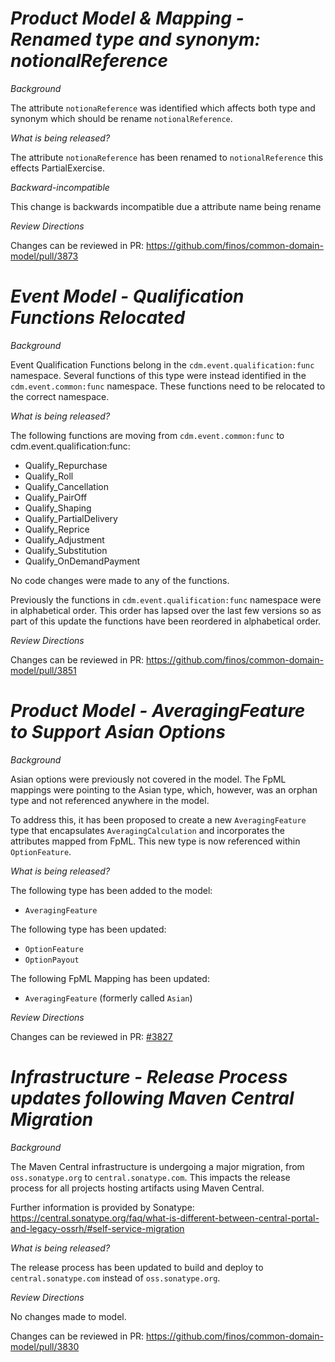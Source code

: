 # _Product Model & Mapping - Renamed type and synonym: notionalReference_

_Background_

The attribute `notionaReference` was identified which affects both type and synonym which should be rename `notionalReference`.

_What is being released?_

The attribute `notionaReference` has been renamed to `notionalReference` this effects PartialExercise.

_Backward-incompatible_

This change is backwards incompatible due a attribute name being rename

_Review Directions_

Changes can be reviewed in PR: https://github.com/finos/common-domain-model/pull/3873

# _Event Model - Qualification Functions Relocated_

_Background_

Event Qualification Functions belong in the `cdm.event.qualification:func` namespace. Several functions of this type were instead identified in the `cdm.event.common:func` namespace. These functions need to be relocated to the correct namespace.

_What is being released?_

The following functions are moving from `cdm.event.common:func` to cdm.event.qualification:func:

- Qualify_Repurchase
- Qualify_Roll
- Qualify_Cancellation
- Qualify_PairOff
- Qualify_Shaping
- Qualify_PartialDelivery
- Qualify_Reprice
- Qualify_Adjustment
- Qualify_Substitution
- Qualify_OnDemandPayment

No code changes were made to any of the functions.

Previously the functions in `cdm.event.qualification:func` namespace were in alphabetical order. This order has lapsed over the last few versions so as part of this update the functions have been reordered in alphabetical order.

_Review Directions_

Changes can be reviewed in PR: https://github.com/finos/common-domain-model/pull/3851

# _Product Model - AveragingFeature to Support Asian Options_

_Background_

Asian options were previously not covered in the model. The FpML mappings were pointing to the Asian type, which, however, was an orphan type and not referenced anywhere in the model.

To address this, it has been proposed to create a new `AveragingFeature` type that encapsulates `AveragingCalculation` and incorporates the attributes mapped from FpML. This new type is now referenced within `OptionFeature`.

_What is being released?_

The following type has been added to the model:

- `AveragingFeature`

The following type has been updated:

- `OptionFeature`
- `OptionPayout` 

The following FpML Mapping has been updated:

- `AveragingFeature` (formerly called `Asian`)

_Review Directions_

Changes can be reviewed in PR: [#3827](https://github.com/finos/common-domain-model/pull/3827)

# _Infrastructure - Release Process updates following Maven Central Migration_

_Background_

The Maven Central infrastructure is undergoing a major migration, from `oss.sonatype.org` to `central.sonatype.com`. This impacts the release process for all projects hosting artifacts using Maven Central.

Further information is provided by Sonatype:
https://central.sonatype.org/faq/what-is-different-between-central-portal-and-legacy-ossrh/#self-service-migration

_What is being released?_

The release process has been updated to build and deploy to `central.sonatype.com` instead of `oss.sonatype.org`.

_Review Directions_

No changes made to model.

Changes can be reviewed in PR: https://github.com/finos/common-domain-model/pull/3830
